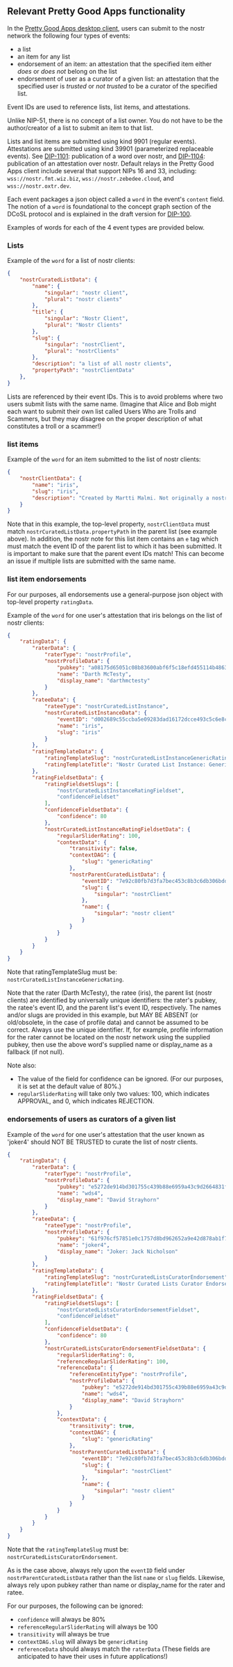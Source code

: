 Relevant Pretty Good Apps functionality
-----

In the [Pretty Good Apps desktop client](https://github.com/wds4/pretty-good), users can submit to the nostr network the following four types of events:
- a list
- an item for any list
- endorsement of an item: an attestation that the specified item either *does* or *does not* belong on the list
- endorsement of user as a curator of a given list: an attestation that the specified user is *trusted* or *not trusted* to be a curator of the specified list.

Event IDs are used to reference lists, list items, and attestations.

Unlike NIP-51, there is no concept of a list owner. You do not have to be the author/creator of a list to submit an item to that list.

Lists and list items are submitted using kind 9901 (regular events). Attestations are submitted using kind 39901 (parameterized replaceable events). See [DIP-1101](https://github.com/wds4/DCoSL/blob/main/dips/networking/nostr/1101.md): publication of a word over nostr, and [DIP-1104](https://github.com/wds4/DCoSL/blob/main/dips/networking/nostr/1104.md): publication of an attestation over nostr. Default relays in the Pretty Good Apps client include several that support NIPs 16 and 33, including: `wss://nostr.fmt.wiz.biz`, `wss://nostr.zebedee.cloud`, and `wss://nostr.oxtr.dev`.

Each event packages a json object called a `word` in the event's `content` field. The notion of a `word` is foundational to the concept graph section of the DCoSL protocol and is explained in the draft version for [DIP-100](https://github.com/wds4/DCoSL/blob/main/dips/conceptGraph/100.md). 

Examples of words for each of the 4 event types are provided below.

### Lists

Example of the `word` for a list of nostr clients:

```json
{
    "nostrCuratedListData": {
        "name": {
            "singular": "nostr client",
            "plural": "nostr clients"
        },
        "title": {
            "singular": "Nostr Client",
            "plural": "Nostr Clients"
        },
        "slug": {
            "singular": "nostrClient",
            "plural": "nostrClients"
        },
        "description": "a list of all nostr clients",
        "propertyPath": "nostrClientData"
    },
}
```

Lists are referenced by their event IDs. This is to avoid problems where two users submit lists with the same name. (Imagine that Alice and Bob might each want to submit their own list called Users Who are Trolls and Scammers, but they may disagree on the proper description of what constitutes a troll or a scammer!)

### list items

Example of the `word` for an item submitted to the list of nostr clients:

```json
{
    "nostrClientData": {
        "name": "iris",
        "slug": "iris",
        "description": "Created by Martti Malmi. Not originally a nostr client, but switched over to nostr around Dec 2022."
    }
}
```

Note that in this example, the top-level property, `nostrClientData` must match `nostrCuratedListData.propertyPath` in the parent list (see example above). In addition, the nostr note for this list item contains an `e` tag which must match the event ID of the parent list to which it has been submitted. It is important to make sure that the parent event IDs match! This can become an issue if multiple lists are submitted with the same name.

### list item endorsements

For our purposes, all endorsements use a general-purpose json object with top-level property `ratingData`. 

Example of the `word` for one user's attestation that iris belongs on the list of nostr clients:

```json
{
    "ratingData": {
        "raterData": {
            "raterType": "nostrProfile",
            "nostrProfileData": {
                "pubkey": "a08175d65051c08b83600abf6f5c18efd455114b4863c65959c92b13ee52f87c",
                "name": "Darth McTesty",
                "display_name": "darthmctesty"
            }
        },
        "rateeData": {
            "rateeType": "nostrCuratedListInstance",
            "nostrCuratedListInstanceData": {
                "eventID": "d002689c55ccba5e09283dad16172dcce493c5c6e8c921bb13ed91f5075595f1",
                "name": "iris",
                "slug": "iris"
            }
        },
        "ratingTemplateData": {
            "ratingTemplateSlug": "nostrCuratedListInstanceGenericRating",
            "ratingTemplateTitle": "Nostr Curated List Instance: Generic Rating"
        },
        "ratingFieldsetData": {
            "ratingFieldsetSlugs": [
                "nostrCuratedListInstanceRatingFieldset",
                "confidenceFieldset"
            ],
            "confidenceFieldsetData": {
                "confidence": 80
            },
            "nostrCuratedListInstanceRatingFieldsetData": {
                "regularSliderRating": 100,
                "contextData": {
                    "transitivity": false,
                    "contextDAG": {
                        "slug": "genericRating"
                    },
                    "nostrParentCuratedListData": {
                        "eventID": "7e92c80fb7d3fa7bec453c8b3c6db306bdde50f7eee34e76a880fe0ab770d485",
                        "slug": {
                            "singular": "nostrClient"
                        },
                        "name": {
                            "singular": "nostr client"
                        }
                    }
                }
            }
        }
    }
}
```

Note that ratingTemplateSlug must be: `nostrCuratedListInstanceGenericRating`.

Note that the rater (Darth McTesty), the ratee (iris), the parent list (nostr clients) are identified by universally unique identifiers: the rater's pubkey, the ratee's event ID, and the parent list's event ID, respectively. The names and/or slugs are provided in this example, but MAY BE ABSENT (or old/obsolete, in the case of profile data) and cannot be assumed to be correct. Always use the unique identifier. If, for example, profile information for the rater cannot be located on the nostr network using the supplied pubkey, then use the above word's supplied name or display_name as a fallback (if not null).

Note also:
- The value of the field for confidence can be ignored. (For our purposes, it is set at the default value of 80%.)
- `regularSliderRating` will take only two values: 100, which indicates APPROVAL, and 0, which indicates REJECTION.

### endorsements of users as curators of a given list

Example of the `word` for one user's attestation that the user known as 'joker4' should NOT BE TRUSTED to curate the list of nostr clients.

```json
{
    "ratingData": {
        "raterData": {
            "raterType": "nostrProfile",
            "nostrProfileData": {
                "pubkey": "e5272de914bd301755c439b88e6959a43c9d2664831f093c51e9c799a16a102f",
                "name": "wds4",
                "display_name": "David Strayhorn"
            }
        },
        "rateeData": {
            "rateeType": "nostrProfile",
            "nostrProfileData": {
                "pubkey": "61f976cf57851e0c1757d8bd962652a9e42d878ab1f7df31336fe430e2612e78",
                "name": "joker4",
                "display_name": "Joker: Jack Nicholson"
            }
        },
        "ratingTemplateData": {
            "ratingTemplateSlug": "nostrCuratedListsCuratorEndorsement",
            "ratingTemplateTitle": "Nostr Curated Lists Curator Endorsement"
        },
        "ratingFieldsetData": {
            "ratingFieldsetSlugs": [
                "nostrCuratedListsCuratorEndorsementFieldset",
                "confidenceFieldset"
            ],
            "confidenceFieldsetData": {
                "confidence": 80
            },
            "nostrCuratedListsCuratorEndorsementFieldsetData": {
                "regularSliderRating": 0,
                "referenceRegularSliderRating": 100,
                "referenceData": {
                    "referenceEntityType": "nostrProfile",
                    "nostrProfileData": {
                        "pubkey": "e5272de914bd301755c439b88e6959a43c9d2664831f093c51e9c799a16a102f",
                        "name": "wds4",
                        "display_name": "David Strayhorn"
                    }
                },
                "contextData": {
                    "transitivity": true,
                    "contextDAG": {
                        "slug": "genericRating"
                    },
                    "nostrParentCuratedListData": {
                        "eventID": "7e92c80fb7d3fa7bec453c8b3c6db306bdde50f7eee34e76a880fe0ab770d485",
                        "slug": {
                            "singular": "nostrClient"
                        },
                        "name": {
                            "singular": "nostr client"
                        }
                    }
                }
            }
        }
    }
}
```

Note that the `ratingTemplateSlug` must be: `nostrCuratedListsCuratorEndorsement`.

As is the case above, always rely upon the `eventID` field under `nostrParentCuratedListData` rather than the list `name` or `slug` fields. Likewise, always rely upon pubkey rather than name or display_name for the rater and ratee.

For our purposes, the following can be ignored:
- `confidence` will always be 80%
- `referenceRegularSliderRating` will always be 100
- `transitivity` will always be true
- `contextDAG.slug` will always be `genericRating`
- `referenceData` should always match the `raterData`
(These fields are anticipated to have their uses in future applications!)
